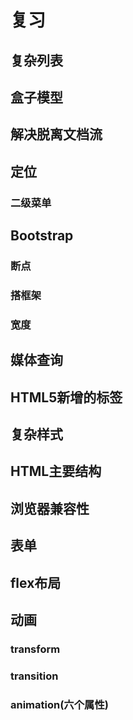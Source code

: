 # 复习

## 复杂列表

## 盒子模型

## 解决脱离文档流

## 定位

### 二级菜单

## Bootstrap

### 断点

### 搭框架

### 宽度

## 媒体查询

## HTML5新增的标签

## 复杂样式

## HTML主要结构

## 浏览器兼容性

## 表单

## flex布局

## 动画

### transform

### transition

### animation(六个属性)
